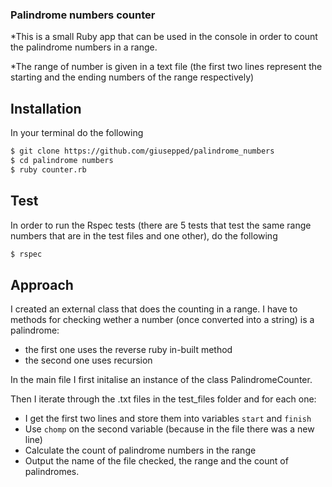 ### Palindrome numbers counter

*This is a small Ruby app that can be used in the console in order to count the palindrome numbers in a range.

*The range of number is given in a text file (the first two lines represent the starting and the ending numbers of the range respectively)

## Installation

In your terminal do the following

```bash
$ git clone https://github.com/giusepped/palindrome_numbers
$ cd palindrome numbers
$ ruby counter.rb
```

## Test

In order to run the Rspec tests (there are 5 tests that test the same range numbers that are in the test files and one other), do the following

```bash
$ rspec
```

## Approach

I created an external class that does the counting in a range. I have to methods for checking wether a number (once converted into a string) is a palindrome:
* the first one uses the reverse ruby in-built method
* the second one uses recursion

In the main file I first initalise an instance of the class PalindromeCounter.

Then I iterate through the .txt files in the test_files folder and for each one:
* I get the first two lines and store them into variables `start` and `finish`
* Use `chomp` on the second variable (because in the file there was a new line)
* Calculate the count of palindrome numbers in the range
* Output the name of the file checked, the range and the count of palindromes.


